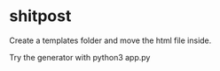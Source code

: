 # shitpost

Create a templates folder and move the html file inside.

Try the generator with python3 app.py
